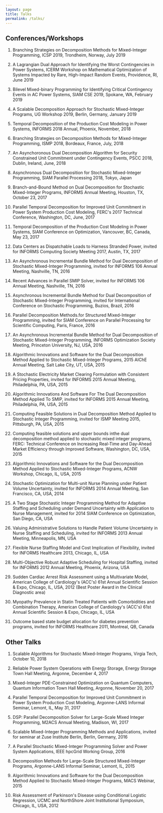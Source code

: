 ```yaml
---
layout: page
title: Talks
permalink: /talks/
---
```


## Conferences/Workshops

1. Branching Strategies on Decomposition Methods for Mixed-Integer Programming, ICSP 2019, Trondheim, Norway, July 2019

1. A Lagrangian Dual Approach for Identifying the Worst Contingencies in Power Systems, ICERM Workshop on Mathematical Optimization of Systems Impacted by Rare, High-Impact Random Events, Providence, RI, June 2019

1. Bilevel Mixed-binary Programming for Identifying Critical Contingency Events in AC Power Systems, SIAM CSE 2019, Spokane, WA, February 2019

1. A Scalable Decomposition Approach for Stochastic Mixed-Integer Programs, UG Workshop 2019, Berlin, Germany, January 2019

1. Temporal Decomposition of the Production Cost Modeling in Power Systems, INFORMS 2018 Annual, Phoenix, November, 2018

1. Branching Strategies on Decomposition Methods for Mixed-Integer Programming, ISMP 2018, Bordeaux, France, July, 2018

1. An Asynchoronous Dual Decomposition Algorithm for Security Constrained Unit Commitment under Contingency Events, PSCC 2018, Dublin, Ireland, June, 2018

1. Asynchronous Dual Decomposition for Stochastic Mixed-Integer Programming, SIAM Parallel Processing 2018, Tokyo, Japan

1. Branch-and-Bound Method on Dual Decomposition for Stochastic Mixed-Integer Programs, INFORMS Annual Meeting, Houston, TX, October 23, 2017

1. Parallel Temporal Decomposition for Improved Unit Commitment in Power System Production Cost Modeling, FERC's 2017 Technical Conference, Washington, DC, June, 2017

1. Temporal Decomposition of the Production Cost Modeling in Power Systems, SIAM Conference on Optimization, Vancouver, BC, Canada, May 23, 2017

1. Data Centers as Dispatchable Loads to Harness Stranded Power, invited for INFORMS Computing Society Meeting 2017, Austin, TX, 2017

1. An Asynchronous Incremental Bundle Method for Dual Decomposition of Stochastic Mixed-Integer Programming, invited for INFORMS 106 Annual Meeting, Nashville, TN, 2016

1. Recent Advances in Parallel SMIP Solver, invited for INFORMS 106 Annual Meeting, Nashville, TN, 2016

1. Asynchronous Incremental Bundle Method for Dual Decomposition of Stochastic Mixed-Integer Programming, invited for International Conference on Stochastic Programming, Buzios, Brazil, 2016

1. Parallel Decomposition Methods.for Structured Mixed-Integer Programming, invited for SIAM Conference on Parallel Processing for Scientific Computing, Paris, France, 2016

1. An Asynchronous Incremental Bundle Method for Dual Decomposition of Stochastic Mixed-Integer Programming, INFORMS Optimization Society Meeting, Princeton University, NJ, USA, 2016 

1. Algorithmic Innovations and Software for the Dual Decomposition Method Applied to Stochastic Mixed-Integer Programs, 2015 AIChE Annual Meeting, Salt Lake City, UT, USA, 2015

1. A Stochastic Electricity Market Clearing Formulation with Consistent Pricing Properties, invited for INFORMS 2015 Annual Meeting, Philadelphia, PA, USA, 2015

1. Algorithmic Innovations And Software For The Dual Decomposition Method Applied To SMIP, invited for INFORMS 2015 Annual Meeting, Philadelphia, PA, USA, 2015

1. Computing Feasible Solutions in Dual Decomposition Method Applied to Stochastic Integer Programming, invited for ISMP Meeting 2015, Pittsburgh, PA, USA, 2015

1. Computing feasible solutions and upper bounds inthe dual decomposition method applied to stochastic mixed integer programs, FERC: Technical Conference on Increasing Real-Time and Day-Ahead Market Efficiency through Improved Software, Washington, DC, USA, 2015

1. Algorithmic Innovations and Software for the Dual Decomposition Method Applied to Stochastic Mixed-Integer Programs, ACNW Workshop, Chicago, IL, USA, 2015

1. Stochastic Optimization for Multi-unit Nurse Planning under Patient Volume Uncertainty, invited for INFORMS 2014 Annual Meeting, San Francisco, CA, USA, 2014

1. A Two Stage Stochastic Integer Programming Method for Adaptive Staffing and Scheduling under Demand Uncertainty with Application to Nurse Management, invited for 2014 SIAM Conference on Optimization, San Diego, CA, USA

1. Valuing Administrative Solutions to Handle Patient Volume Uncertainty in Nurse Staffing and Scheduling, invited for INFORMS 2013 Annual Meeting, Minneapolis, MN, USA

1. Flexible Nurse Staffing Model and Cost Implication of Flexibility, invited for INFORMS Healthcare 2013, Chicago, IL, USA

1. Multi-Objective Robust Adaptive Scheduling for Hospital Staffing, invited for INFORMS 2012 Annual Meeting, Phoenix, Arizona, USA

1. Sudden Cardiac Arrest Risk Assessment using a Multivariate Model, American College of Cardiology's (ACC's) 61st Annual Scientific Session & Expo, Chicago, IL, USA, 2012 (Best Poster Award in the Clinical Diagnostic area)

1. Myopathy Prevalence in Statin Treated Patients with Comorbidities and Combination Therapy, American College of Cardiology's (ACC's) 61st Annual Scientific Session & Expo, Chicago, IL, USA

1. Outcome based state budget allocation for diabetes prevention programs, invited for INFORMS Healthcare 2011, Montreal, QB, Canada

## Other Talks

1. Scalable Algorithms for Stochastic Mixed-Integer Programs, Virgia Tech, October 10, 2018

1. Reliable Power System Operations with Energy Storage, Energy Storage Town Hall Meeting, Argonne, December 4, 2017

1. Mixed-Integer PDE-Constrained Optimization on Quantum Computers, Quantum Information Town Hall Meeting, Argonne, November 20, 2017

1. Parallel Temporal Decomposition for Improved Unit Commitment in Power System Production Cost Modeling, Argonne-LANS Informal Seminar, Lemont, IL, May 31, 2017

1. DSP: Parallel Decomposition Solver for Large-Scale Mixed Integer Programming, M2ACS Annual Meeting, Madison, WI, 2017

1. Scalable Mixed-Integer Programming Methods and Applications, invited for seminar at Zuse Institute Berlin, Berlin, Germany, 2016

1. A Parallel Stochastic Mixed-Integer Programming Solver and Power System Applications, IEEE hpcGrid Working Group, 2016

1. Decomposition Methods for Large-Scale Structured Mixed-Integer Programs, Argonne-LANS Informal Seminar, Lemont, IL, 2015

1. Algorithmic Innovations and Software for the Dual Decomposition Method Applied to Stochastic Mixed-Integer Programs, MACS Webinar, 2015

1. Risk Assessment of Parkinson's Disease using Conditional Logistic Regression, UCMC and NorthShore Joint Institutional Symposium, Chicago, IL, USA, 2012
